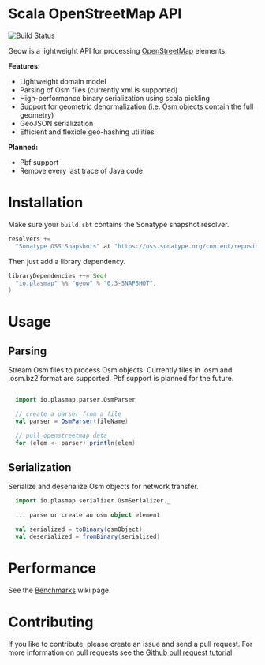 # Scala OpenStreetMap API
[![Build Status](https://travis-ci.org/plasmap/geow.svg?branch=master)](https://travis-ci.org/plasmap/geow)

Geow is a lightweight API for processing [OpenStreetMap](http://wiki.openstreetmap.org/wiki/Main_Page) elements.

**Features**:
* Lightweight domain model
* Parsing of Osm files (currently xml is supported)
* High-performance binary serialization using scala pickling
* Support for geometric denormalization (i.e. Osm objects contain the full geometry)
* GeoJSON serialization
* Efficient and flexible geo-hashing utilities

**Planned:**
* Pbf support
* Remove every last trace of Java code

# Installation
Make sure your `build.sbt` contains the Sonatype snapshot resolver.
```scala
resolvers +=
  "Sonatype OSS Snapshots" at "https://oss.sonatype.org/content/repositories/snapshots"
```
Then just add a library dependency.
```scala
libraryDependencies ++= Seq(
  "io.plasmap" %% "geow" % "0.3-SNAPSHOT",
)
```

# Usage

## Parsing
Stream Osm files to process Osm objects. Currently files in .osm and .osm.bz2 format are supported. Pbf support is planned for the future.
```scala

  import io.plasmap.parser.OsmParser

  // create a parser from a file
  val parser = OsmParser(fileName)

  // pull openstreetmap data
  for (elem <- parser) println(elem)

```

## Serialization
Serialize and deserialize Osm objects for network transfer.
```scala
  import io.plasmap.serializer.OsmSerializer._

  ... parse or create an osm object element

  val serialized = toBinary(osmObject)
  val deserialized = fromBinary(serialized)
```

# Performance

See the [Benchmarks](https://github.com/geow-org/api/wiki/Benchmarks) wiki page.

# Contributing

If you like to contribute, please create an issue and send a pull request. For more information on pull requests see the [Github pull request tutorial](https://help.github.com/articles/using-pull-requests).
